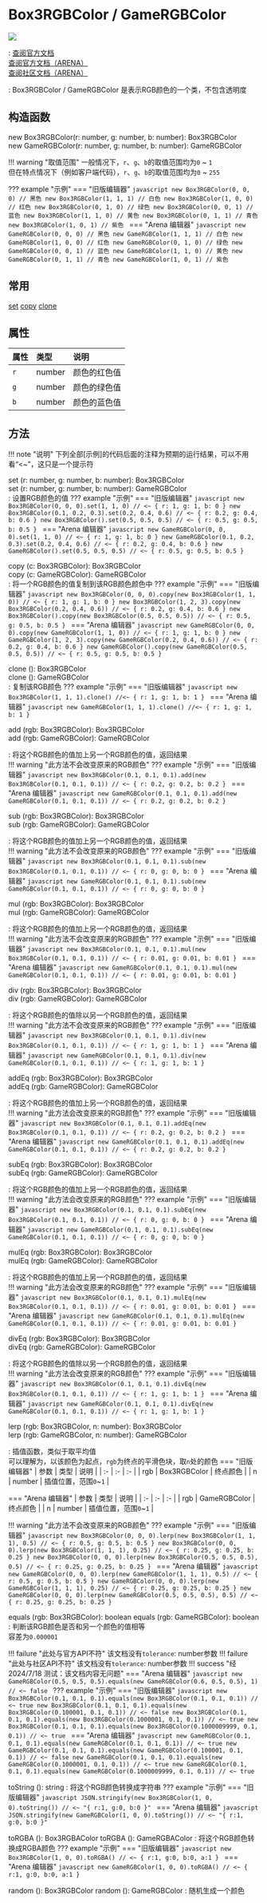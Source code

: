 # <def>Box3RGBColor</def> / <def>GameRGBColor</def>

<a href="https://github.com/qndm"><img src="https://img.shields.io/badge/%E8%B4%A1%E7%8C%AE%E8%80%85-qndm-blue"></img></a>

: [查阅官方文档](https://box3.yuque.com/org-wiki-box3-ev7rl4/guide/bekwo15deddl63gw)  
  [查阅官方文档（ARENA）](https://box3.yuque.com/staff-khn556/wupvz3/kxqf3awgo7oc95eg)  
  [查阅社区文档（ARENA）](https://www.yuque.com/box3lab/api/hahez5lgb10y38cz)


: <def>Box3RGBColor</def> / <def>GameRGBColor</def> 是表示RGB颜色的一个类，不包含透明度
## 构造函数
new <def>Box3RGBColor</def>(r: <def>number</def>, g: <def>number</def>, b: <def>number</def>): <def>Box3RGBColor</def>  
new <def>GameRGBColor</def>(r: <def>number</def>, g: <def>number</def>, b: <def>number</def>): <def>GameRGBColor</def>  

!!! warning "取值范围"
    一般情况下，`r`、`g`、`b`的取值范围均为`0` ~ `1`  
    但在特点情况下（例如客户端代码），`r`、`g`、`b`的取值范围均为`0` ~ `255`

??? example "示例"
    === "旧版编辑器"
        ```javascript
        new Box3RGBColor(0, 0, 0) // 黑色
        new Box3RGBColor(1, 1, 1) // 白色
        new Box3RGBColor(1, 0, 0) // 红色
        new Box3RGBColor(0, 1, 0) // 绿色
        new Box3RGBColor(0, 0, 1) // 蓝色
        new Box3RGBColor(1, 1, 0) // 黄色
        new Box3RGBColor(0, 1, 1) // 青色
        new Box3RGBColor(1, 0, 1) // 紫色
        ```
    === "Arena 编辑器"
        ```javascript
        new GameRGBColor(0, 0, 0) // 黑色
        new GameRGBColor(1, 1, 1) // 白色
        new GameRGBColor(1, 0, 0) // 红色
        new GameRGBColor(0, 1, 0) // 绿色
        new GameRGBColor(0, 0, 1) // 蓝色
        new GameRGBColor(1, 1, 0) // 黄色
        new GameRGBColor(0, 1, 1) // 青色
        new GameRGBColor(1, 0, 1) // 紫色
        ```

## 常用
[<method>set</method>](#set)
[<method>copy</method>](#copy)
[<method>clone</method>](#clone)  

## 属性

| 属性 | 类型 | 说明 |
| :- | :- | :- |
| `r` | <def>number</def> | 颜色的红色值 |
| `g` | <def>number</def> | 颜色的绿色值 |
| `b` | <def>number</def> | 颜色的蓝色值 |

## 方法

!!! note "说明"
    下列全部\[示例\]的代码后面的注释为预期的运行结果，可以不用看“<~”，这只是一个提示符

<span anchor="set"><method>set</method> (r: <def>number</def>, g: <def>number</def>, b: <def>number</def>): <def>Box3RGBColor</def>  
<method>set</method> (r: <def>number</def>, g: <def>number</def>, b: <def>number</def>): <def>GameRGBColor</def></span>  
: 设置RGB颜色的值
??? example "示例"
    === "旧版编辑器"
        ```javascript
        new Box3RGBColor(0, 0, 0).set(1, 1, 0) // <~ { r: 1, g: 1, b: 0 }
        new Box3RGBColor(0.1, 0.2, 0.3).set(0.2, 0.4, 0.6) // <~ { r: 0.2, g: 0.4, b: 0.6 }
        new Box3RGBColor().set(0.5, 0.5, 0.5) // <~ { r: 0.5, g: 0.5, b: 0.5 }
        ```
    === "Arena 编辑器"
        ```javascript
        new GameRGBColor(0, 0, 0).set(1, 1, 0) // <~ { r: 1, g: 1, b: 0 }
        new GameRGBColor(0.1, 0.2, 0.3).set(0.2, 0.4, 0.6) // <~ { r: 0.2, g: 0.4, b: 0.6 }
        new GameRGBColor().set(0.5, 0.5, 0.5) // <~ { r: 0.5, g: 0.5, b: 0.5 }
        ```

<span anchor="copy"><method>copy</method> (c: <def>Box3RGBColor</def>): <def>Box3RGBColor</def>  
<method>copy</method> (c: <def>GameRGBColor</def>): <def>GameRGBColor</def></span>  
: 将一个RGB颜色的值复制到该RGB颜色颜色中
??? example "示例"
    === "旧版编辑器"
        ```javascript
        new Box3RGBColor(0, 0, 0).copy(new Box3RGBColor(1, 1, 0)) // <~ { r: 1, g: 1, b: 0 }
        new Box3RGBColor(1, 2, 3).copy(new Box3RGBColor(0.2, 0.4, 0.6)) // <~ { r: 0.2, g: 0.4, b: 0.6 }
        new Box3RGBColor().copy(new Box3RGBColor(0.5, 0.5, 0.5)) // <~ { r: 0.5, g: 0.5, b: 0.5 }
        ```
    === "Arena 编辑器"
        ```javascript
        new GameRGBColor(0, 0, 0).copy(new GameRGBColor(1, 1, 0)) // <~ { r: 1, g: 1, b: 0 }
        new GameRGBColor(1, 2, 3).copy(new GameRGBColor(0.2, 0.4, 0.6)) // <~ { r: 0.2, g: 0.4, b: 0.6 }
        new GameRGBColor().copy(new GameRGBColor(0.5, 0.5, 0.5)) // <~ { r: 0.5, g: 0.5, b: 0.5 }
        ```

<span anchor="clone"><method>clone</method> (): <def>Box3RGBColor</def>  
<method>clone</method> (): <def>GameRGBColor</def></span>  
: 复制该RGB颜色
??? example "示例"
    === "旧版编辑器"
        ```javascript
        new Box3RGBColor(1, 1, 1).clone() //<~ { r: 1, g: 1, b: 1 }
        ```
    === "Arena 编辑器"
        ```javascript
        new GameRGBColor(1, 1, 1).clone() //<~ { r: 1, g: 1, b: 1 }
        ```

<method>add</method> (rgb: <def>Box3RGBColor</def>): <def>Box3RGBColor</def>  
<method>add</method> (rgb: <def>GameRGBColor</def>): <def>GameRGBColor</def>

: 将这个RGB颜色的值加上另一个RGB颜色的值，返回结果  
!!! warning "此方法不会改变原来的RGB颜色"
??? example "示例"
    === "旧版编辑器"
        ```javascript
        new Box3RGBColor(0.1, 0.1, 0.1).add(new Box3RGBColor(0.1, 0.1, 0.1)) // <~ { r: 0.2, g: 0.2, b: 0.2 }
        ```
    === "Arena 编辑器"
        ```javascript
        new GameRGBColor(0.1, 0.1, 0.1).add(new GameRGBColor(0.1, 0.1, 0.1)) // <~ { r: 0.2, g: 0.2, b: 0.2 }
        ```

<method>sub</method> (rgb: <def>Box3RGBColor</def>): <def>Box3RGBColor</def>  
<method>sub</method> (rgb: <def>GameRGBColor</def>): <def>GameRGBColor</def>

: 将这个RGB颜色的值加上另一个RGB颜色的值，返回结果  
!!! warning "此方法不会改变原来的RGB颜色"
??? example "示例"
    === "旧版编辑器"
        ```javascript
        new Box3RGBColor(0.1, 0.1, 0.1).sub(new Box3RGBColor(0.1, 0.1, 0.1)) // <~ { r: 0, g: 0, b: 0 }
        ```
    === "Arena 编辑器"
        ```javascript
        new GameRGBColor(0.1, 0.1, 0.1).sub(new GameRGBColor(0.1, 0.1, 0.1)) // <~ { r: 0, g: 0, b: 0 }
        ```

<method>mul</method> (rgb: <def>Box3RGBColor</def>): <def>Box3RGBColor</def>  
<method>mul</method> (rgb: <def>GameRGBColor</def>): <def>GameRGBColor</def>

: 将这个RGB颜色的值加上另一个RGB颜色的值，返回结果  
!!! warning "此方法不会改变原来的RGB颜色"
??? example "示例"
    === "旧版编辑器"
        ```javascript
        new Box3RGBColor(0.1, 0.1, 0.1).mul(new Box3RGBColor(0.1, 0.1, 0.1)) // <~ { r: 0.01, g: 0.01, b: 0.01 }
        ```
    === "Arena 编辑器"
        ```javascript
        new GameRGBColor(0.1, 0.1, 0.1).mul(new GameRGBColor(0.1, 0.1, 0.1)) // <~ { r: 0.01, g: 0.01, b: 0.01 }
        ```

<method>div</method> (rgb: <def>Box3RGBColor</def>): <def>Box3RGBColor</def>  
<method>div</method> (rgb: <def>GameRGBColor</def>): <def>GameRGBColor</def>

: 将这个RGB颜色的值除以另一个RGB颜色的值，返回结果  
!!! warning "此方法不会改变原来的RGB颜色"
??? example "示例"
    === "旧版编辑器"
        ```javascript
        new Box3RGBColor(0.1, 0.1, 0.1).div(new Box3RGBColor(0.1, 0.1, 0.1)) // <~ { r: 1, g: 1, b: 1 }
        ```
    === "Arena 编辑器"
        ```javascript
        new GameRGBColor(0.1, 0.1, 0.1).div(new GameRGBColor(0.1, 0.1, 0.1)) // <~ { r: 1, g: 1, b: 1 }
        ```

<hiddenMethod>addEq</hiddenMethod> (rgb: <def>Box3RGBColor</def>): <def>Box3RGBColor</def>  
<hiddenMethod>addEq</hiddenMethod> (rgb: <def>GameRGBColor</def>): <def>GameRGBColor</def>

: 将这个RGB颜色的值加上另一个RGB颜色的值，返回结果  
!!! warning "此方法会改变原来的RGB颜色"
??? example "示例"
    === "旧版编辑器"
        ```javascript
        new Box3RGBColor(0.1, 0.1, 0.1).addEq(new Box3RGBColor(0.1, 0.1, 0.1)) // <~ { r: 0.2, g: 0.2, b: 0.2 }
        ```
    === "Arena 编辑器"
        ```javascript
        new GameRGBColor(0.1, 0.1, 0.1).addEq(new GameRGBColor(0.1, 0.1, 0.1)) // <~ { r: 0.2, g: 0.2, b: 0.2 }
        ```

<hiddenMethod>subEq</hiddenMethod> (rgb: <def>Box3RGBColor</def>): <def>Box3RGBColor</def>  
<hiddenMethod>subEq</hiddenMethod> (rgb: <def>GameRGBColor</def>): <def>GameRGBColor</def>

: 将这个RGB颜色的值加上另一个RGB颜色的值，返回结果  
!!! warning "此方法会改变原来的RGB颜色"
??? example "示例"
    === "旧版编辑器"
        ```javascript
        new Box3RGBColor(0.1, 0.1, 0.1).subEq(new Box3RGBColor(0.1, 0.1, 0.1)) // <~ { r: 0, g: 0, b: 0 }
        ```
    === "Arena 编辑器"
        ```javascript
        new GameRGBColor(0.1, 0.1, 0.1).subEq(new GameRGBColor(0.1, 0.1, 0.1)) // <~ { r: 0, g: 0, b: 0 }
        ```

<hiddenMethod>mulEq</hiddenMethod> (rgb: <def>Box3RGBColor</def>): <def>Box3RGBColor</def>  
<hiddenMethod>mulEq</hiddenMethod> (rgb: <def>GameRGBColor</def>): <def>GameRGBColor</def>

: 将这个RGB颜色的值加上另一个RGB颜色的值，返回结果  
!!! warning "此方法会改变原来的RGB颜色"
??? example "示例"
    === "旧版编辑器"
        ```javascript
        new Box3RGBColor(0.1, 0.1, 0.1).mulEq(new Box3RGBColor(0.1, 0.1, 0.1)) // <~ { r: 0.01, g: 0.01, b: 0.01 }
        ```
    === "Arena 编辑器"
        ```javascript
        new GameRGBColor(0.1, 0.1, 0.1).mulEq(new GameRGBColor(0.1, 0.1, 0.1)) // <~ { r: 0.01, g: 0.01, b: 0.01 }
        ```

<hiddenMethod>divEq</hiddenMethod> (rgb: <def>Box3RGBColor</def>): <def>Box3RGBColor</def>  
<hiddenMethod>divEq</hiddenMethod> (rgb: <def>GameRGBColor</def>): <def>GameRGBColor</def>

: 将这个RGB颜色的值除以另一个RGB颜色的值，返回结果  
!!! warning "此方法会改变原来的RGB颜色"
??? example "示例"
    === "旧版编辑器"
        ```javascript
        new Box3RGBColor(0.1, 0.1, 0.1).divEq(new Box3RGBColor(0.1, 0.1, 0.1)) // <~ { r: 1, g: 1, b: 1 }
        ```
    === "Arena 编辑器"
        ```javascript
        new GameRGBColor(0.1, 0.1, 0.1).divEq(new GameRGBColor(0.1, 0.1, 0.1)) // <~ { r: 1, g: 1, b: 1 }
        ```

<method>lerp</method> (rgb: <def>Box3RGBColor</def>, n: <def>number</def>): <def>Box3RGBColor</def>  
<method>lerp</method> (rgb: <def>GameRGBColor</def>, n: <def>number</def>): <def>GameRGBColor</def>

: 插值函数，类似于取平均值  
  可以理解为，以该颜色为起点，`rgb`为终点的平滑色块，取`n`处的颜色
=== "旧版编辑器"
    | 参数 | 类型 | 说明 |
    | :- | :- | :- |
    | rgb | <def>Box3RGBColor</def> | 终点颜色 |
    | n | <def>number</def> | 插值位置，范围`0`~`1` |

=== "Arena 编辑器"
    | 参数 | 类型 | 说明 |
    | :- | :- | :- |
    | rgb | <def>GameRGBColor</def> | 终点颜色 |
    | n | <def>number</def> | 插值位置，范围`0`~`1` |

!!! warning "此方法不会改变原来的RGB颜色"
??? example "示例"
    === "旧版编辑器"
        ```javascript
        new Box3RGBColor(0, 0, 0).lerp(new Box3RGBColor(1, 1, 1), 0.5) // <~ { r: 0.5, g: 0.5, b: 0.5 }
        new Box3RGBColor(0, 0, 0).lerp(new Box3RGBColor(1, 1, 1), 0.25) // <~ { r: 0.25, g: 0.25, b: 0.25 }
        new Box3RGBColor(0, 0, 0).lerp(new Box3RGBColor(0.5, 0.5, 0.5), 0.5) // <~ { r: 0.25, g: 0.25, b: 0.25 }
        ```
    === "Arena 编辑器"
        ```javascript
        new GameRGBColor(0, 0, 0).lerp(new GameRGBColor(1, 1, 1), 0.5) // <~ { r: 0.5, g: 0.5, b: 0.5 }
        new GameRGBColor(0, 0, 0).lerp(new GameRGBColor(1, 1, 1), 0.25) // <~ { r: 0.25, g: 0.25, b: 0.25 }
        new GameRGBColor(0, 0, 0).lerp(new GameRGBColor(0.5, 0.5, 0.5), 0.5) // <~ { r: 0.25, g: 0.25, b: 0.25 }
        ```

<method>equals</method> (rgb: <def>Box3RGBColor</def>): <def>boolean</def>
<method>equals</method> (rgb: <def>GameRGBColor</def>): <def>boolean</def>
: 判断该RGB颜色是否和另一个颜色的值相等  
  容差为`0.000001`

!!! failure "此处与官方API不符"
    该文档没有`tolerance`: <def>number</def>参数
!!! failure "此处与社区API不符"
    该文档没有`tolerance`: <def>number</def>参数
!!! success "经 2024/7/18 测试：该文档内容无问题"
    === "Arena 编辑器"
        ```javascript
        new GameRGBColor(0.5, 0.5, 0.5).equals(new GameRGBColor(0.6, 0.5, 0.5), 1) // <~ false
        ```
??? example "示例"
    === "旧版编辑器"
        ```javascript
        new Box3RGBColor(0.1, 0.1, 0.1).equals(new Box3RGBColor(0.1, 0.1, 0.1)) // <~ true
        new Box3RGBColor(0.1, 0.1, 0.1).equals(new Box3RGBColor(0.100001, 0.1, 0.1)) // <~ false
        new Box3RGBColor(0.1, 0.1, 0.1).equals(new Box3RGBColor(0.1000001, 0.1, 0.1)) // <~ true
        new Box3RGBColor(0.1, 0.1, 0.1).equals(new Box3RGBColor(0.1000009999, 0.1, 0.1)) // <~ true
        ```
    === "Arena 编辑器"
        ```javascript
        new GameRGBColor(0.1, 0.1, 0.1).equals(new GameRGBColor(0.1, 0.1, 0.1)) // <~ true
        new GameRGBColor(0.1, 0.1, 0.1).equals(new GameRGBColor(0.100001, 0.1, 0.1)) // <~ false
        new GameRGBColor(0.1, 0.1, 0.1).equals(new GameRGBColor(0.1000001, 0.1, 0.1)) // <~ true
        new GameRGBColor(0.1, 0.1, 0.1).equals(new GameRGBColor(0.1000009999, 0.1, 0.1)) // <~ true
        ```

<method>toString</method> (): <def>string</def>
: 将这个RGB颜色转换成字符串
??? example "示例"
    === "旧版编辑器"
        ```javascript
        JSON.stringify(new Box3RGBColor(1, 0, 0).toString()) // <~ "{ r:1, g:0, b:0 }"
        ```
    === "Arena 编辑器"
        ```javascript
        JSON.stringify(new GameRGBColor(1, 0, 0).toString()) // <~ "{ r:1, g:0, b:0 }"
        ```

<method>toRGBA</method> (): <def>Box3RGBAColor</def>
<method>toRGBA</method> (): <def>GameRGBAColor</def>
: 将这个RGB颜色转换成RGBA颜色
??? example "示例"
    === "旧版编辑器"
        ```javascript
        new Box3RGBColor(1, 0, 0).toRGBA() // <~ { r:1, g:0, b:0, a:1 }
        ```
    === "Arena 编辑器"
        ```javascript
        new GameRGBColor(1, 0, 0).toRGBA() // <~ { r:1, g:0, b:0, a:1 }
        ```

<staticMethod>random</staticMethod> (): <def>Box3RGBColor</def>
<staticMethod>random</staticMethod> (): <def>GameRGBColor</def>
: 随机生成一个颜色